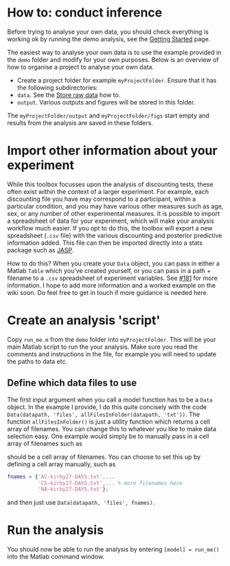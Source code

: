 # How to: conduct inference

Before trying to analyse your own data, you should check everything is working ok by running the demo analysis, see the [Getting Started](https://github.com/drbenvincent/delay-discounting-analysis/wiki/Getting-Started) page.

The easiest way to analyse your own data is to use the example provided in the `demo` folder and modify for your own purposes. Below is an overview of how to organise a project to analyse your own data.

* Create a project folder for example `myProjectFolder`.
Ensure that it has the following subdirectories:
* `data`. See the [Store raw data](https://github.com/drbenvincent/delay-discounting-analysis/wiki/Store-raw-data) how to.
* `output`. Various outputs and figures will be stored in this folder.

The `myProjectFolder/output` and `myProjectFolder/figs` start empty and results from the analysis are saved in these folders.

# Import other information about your experiment
While this toolbox focusses upon the analysis of discounting tests, these often exist within the context of a larger experiment. For example, each discounting file you have may correspond to a participant, within a particular condition, and you may have various other measures such as age, sex, or any number of other experimental measures. It is possible to import a spreadsheet of data for your experiment, which will make your analysis workflow much easier. If you opt to do this, the toolbox will export a new spreadsheet (`.csv` file) with the various discounting and posterior predictive information added. This file can then be imported directly into a stats package such as [JASP](https://jasp-stats.org).

How to do this? When you create your `Data` object, you can pass in either a Matlab `Table` which you've created yourself, or you can pass in a path + filename to a `.csv` spreadsheet of experiment variables. See [#181](https://github.com/drbenvincent/delay-discounting-analysis/issues/181) for more information. I hope to add more information and a worked example on the wiki soon. Do feel free to get in touch if more guidance is needed here.

# Create an analysis 'script'

Copy `run_me.m` from the `demo` folder into `myProjectFolder`. This will be your main Matlab script to run the your analysis. Make sure you read the comments and instructions in the file, for example you will need to update the paths to data etc.

## Define which data files to use
The first input argument when you call a model function has to be a `Data` object. In the example I provide, I do this quite concisely with the code `Data(datapath, 'files', allFilesInFolder(datapath, 'txt'))`. The function `allFilesInFolder()` is just a utility function which returns a cell array of filenames. You can change this to whatever you like to make data selection easy. One example would simply be to manually pass in a cell array of filenames such as

should be a cell array of filenames. You can choose to set this up by defining a cell array manually, such as

```matlab
fnames = {'AC-kirby27-DAYS.txt',...
          'CS-kirby27-DAYS.txt',... % more filenames here
          'NA-kirby27-DAYS.txt'};
```
and then just use `Data(datapath, 'files', fnames)`.

# Run the analysis
You should now be able to run the analysis by entering `[model] = run_me()` into the Matlab command window.
